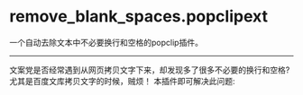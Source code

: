 # remove_blank_spaces.popclipext
一个自动去除文本中不必要换行和空格的popclip插件。

-----
文案党是否经常遇到从网页拷贝文字下来，却发现多了很多不必要的换行和空格? 尤其是百度文库拷贝文字的时候，贼烦！
本插件即可解决此问题:
